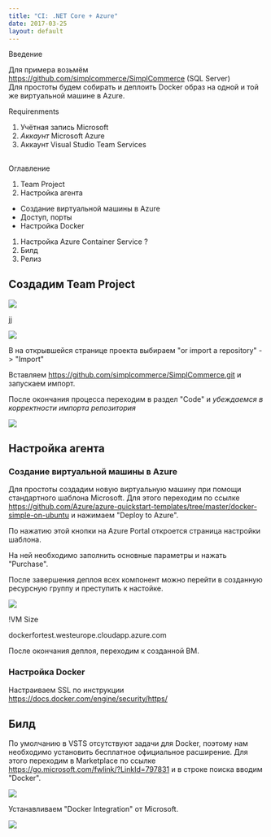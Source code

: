 ```yaml
---
title: "CI: .NET Core + Azure"
date: 2017-03-25
layout: default
---
```


Введение  
  
Для примера возьмём https://github.com/simplcommerce/SimplCommerce (SQL Server)  
Для простоты будем собирать и деплоить Docker образ на одной и той же виртуальной машине в Azure.  
  
Requirenments  
  


  1. Учётная запись Microsoft
  2. _Аккаунт_  Microsoft Azure
  3. Аккаунт Visual Studio Team Services

  


##    
Оглавление

  
  


  1. Team Project
  2. Настройка агента


  * Создание виртуальной машины в Azure
  * Доступ, порты
  * Настройка Docker


  1. Настройка Azure Container Service ?
  2. Билд
  3. Релиз

  
  
  


##  Создадим Team Project

[![](https://blogger.googleusercontent.com/img/b/R29vZ2xl/AVvXsEiRtKq89YEobxFL-7mJ8hH6zUzChlzZdnYEPxQGf3Ejdg-npb1RJwrByr9mm02uAPbeDDiZAUb6fdID2aCxCj8y4OORdh-6Z9BN12UcR4IZle2MUhYJa2EpldPmTF7VLt-XYU2h0koDpczi/s640/new+project.jpg)](images/new+project.jpg)

  


jj

  


[![](https://blogger.googleusercontent.com/img/b/R29vZ2xl/AVvXsEgEVyUOZ7qcz8UX6vt9QGupTc0sirO7W73rMQe98KUG7xfN7jr89yZptn9jn62L9U4exJF6dqz-qPDB8vJ42PNj1_Oobcap2TBLQhwJsHMmmfTBRSOXnzwZDx-QcEO_iC-0hKAxP5kutftn/s400/new+projec+create.jpg)](images/new+projec+create.jpg)

  


В на открывшейся странице проекта выбираем "or import a repository" -> "Import"

Вставляем https://github.com/simplcommerce/SimplCommerce.git и запускаем импорт.

После окончания процесса переходим в раздел "Code" и _убеждаемся в корректности импорта репозитория_

[![](https://blogger.googleusercontent.com/img/b/R29vZ2xl/AVvXsEiNHNGH2Dn2b5U87-ouzAhyphenhyphenPbzgO30ZkdU5BgTi8wXEevGEGNmOZR-Pn3shP-ArEQIlRE47ISbXfFT-QWuGU5wqhTXuPKtPAEXeU4x-hDqLzqDovy7TaOUiFtm9lrkxGC6OUBAnoq_ZyWAk/s640/Code.jpg)](images/Code.jpg)

  


##  Настройка агента

###  Создание виртуальной машины в Azure

Для простоты создадим новую виртуальную машину при помощи стандартного шаблона Microsoft. Для этого переходим по ссылке <https://github.com/Azure/azure-quickstart-templates/tree/master/docker-simple-on-ubuntu> и нажимаем "Deploy to Azure". 

По нажатию этой кнопки на Azure Portal откроется  страница настройки шаблона.

На ней необходимо заполнить основные параметры и нажать "Purchase".

После завершения деплоя всех компонент можно перейти в созданную ресурсную группу и преступить к настойке.

[![](https://blogger.googleusercontent.com/img/b/R29vZ2xl/AVvXsEgmEAcYRfHOfsul3H_WqZKwsGGggMK2QbyOiMiI4j5M21vUoYIEGWs22oz_A5NsYmdEBB8PHdZFYXWTn9_bFIH4CKQyYowVwI-HgveZ6tYSLCtRQfiaDp-DMvPtbNaq3nENkFOvsHnh_aSR/s640/Deploy+Status.jpg)](images/Deploy+Status.jpg)

  


!VM Size

  


dockerfortest.westeurope.cloudapp.azure.com  
  
  
  
  
  
  
После окончания деплоя, переходим к созданной ВМ.

  


###  Настройка Docker

Настраиваем SSL по инструкции <https://docs.docker.com/engine/security/https/>

  


  


##  Билд

По умолчанию в VSTS отсутствуют задачи для Docker, поэтому нам необходимо установить бесплатное официальное расширение. Для этого переходим в Marketplace по ссылке <https://go.microsoft.com/fwlink/?LinkId=797831> и в строке поиска вводим "Docker".

[![](https://blogger.googleusercontent.com/img/b/R29vZ2xl/AVvXsEj-cPzeAfBPO9LULU7AcP_BDn-FdnPF_Jbb6lihIRDcvGUF9mY1m0zFL2akAFfBR1Oo6N4aY2RIndoUILirACk7E8ZBRgbuHlh_HzoiLgJ1I03465WUZMR-q2ZQyJwiLl8irZ7-CYJBX6-j/s640/docker+extension.jpg)](images/docker+extension.jpg)

  


Устанавливаем "Docker Integration" от Microsoft.

  


[![](https://blogger.googleusercontent.com/img/b/R29vZ2xl/AVvXsEhK4jQYy-_TByo6qD7QbSu1uvIyaaVZNXtOdmga5cD31gOKtZjOUBZOPe4f5mjsZQ9Et4DTW8Cf1igpCMsHot8ePqCR2dnaRJDNkStL5zcDVgBsWnkbV0adgpJIqhNFjs_8C4T7CsEOfT-J/s640/docker+extension+install.jpg)](images/docker+extension+install.jpg)

  


  


  


  


  


  


  

